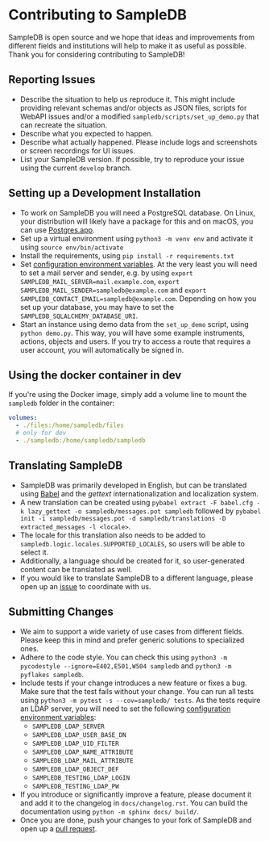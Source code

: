 # Contributing to SampleDB

SampleDB is open source and we hope that ideas and improvements from different fields and institutions will help to make it as useful as possible. Thank you for considering contributing to SampleDB!

## Reporting Issues

- Describe the situation to help us reproduce it. This might include providing relevant schemas and/or objects as JSON files, scripts for WebAPI issues and/or a modified `sampledb/scripts/set_up_demo.py` that can recreate the situation.
- Describe what you expected to happen.
- Describe what actually happened. Please include logs and screenshots or screen recordings for UI issues.
- List your SampleDB version. If possible, try to reproduce your issue using the current `develop` branch.

## Setting up a Development Installation

- To work on SampleDB you will need a PostgreSQL database. On Linux, your distribution will likely have a package for this and on macOS, you can use [Postgres.app](https://postgresapp.com/).
- Set up a virtual environment using `python3 -m venv env` and activate it using `source env/bin/activate`
- Install the requirements, using `pip install -r requirements.txt`
- Set [configuration environment variables](https://scientific-it-systems.iffgit.fz-juelich.de/SampleDB/developer_guide/configuration.html). At the very least you will need to set a mail server and sender, e.g. by using `export SAMPLEDB_MAIL_SERVER=mail.example.com`, `export SAMPLEDB_MAIL_SENDER=sampledb@example.com` and `export SAMPLEDB_CONTACT_EMAIL=sampledb@example.com`. Depending on how you set up your database, you may have to set the `SAMPLEDB_SQLALCHEMY_DATABASE_URI`.
- Start an instance using demo data from the `set_up_demo` script, using `python demo.py`. This way, you will have some example instruments, actions, objects and users. If you try to access a route that requires a user account, you will automatically be signed in.

## Using the docker container in dev

If you're using the Docker image, simply add a volume line to mount the `sampledb` folder in the container:

~~~yaml
volumes:
  - ./files:/home/sampledb/files
  # only for dev
  - ./sampledb:/home/sampledb/sampledb
~~~


## Translating SampleDB

- SampleDB was primarily developed in English, but can be translated using [Babel](http://babel.pocoo.org/en/latest/cmdline.html) and the *gettext* internationalization and localization system.
- A new translation can be created using `pybabel extract -F babel.cfg -k lazy_gettext -o sampledb/messages.pot sampledb` followed by `pybabel init -i sampledb/messages.pot -d sampledb/translations -D extracted_messages -l <locale>`.
- The locale for this translation also needs to be added to `sampledb.logic.locales.SUPPORTED_LOCALES`, so users will be able to select it.
- Additionally, a language should be created for it, so user-generated content can be translated as well.
- If you would like to translate SampleDB to a different language, please open up an [issue](https://github.com/sciapp/sampledb/issues/new/choose) to coordinate with us.

## Submitting Changes

- We aim to support a wide variety of use cases from different fields. Please keep this in mind and prefer generic solutions to specialized ones.
- Adhere to the code style. You can check this using `python3 -m pycodestyle --ignore=E402,E501,W504 sampledb` and `python3 -m pyflakes sampledb`.
- Include tests if your change introduces a new feature or fixes a bug. Make sure that the test fails
  without your change. You can run all tests using `python3 -m pytest -s --cov=sampledb/ tests`. As the tests require an LDAP server, you will need to set the following [configuration environment variables](https://scientific-it-systems.iffgit.fz-juelich.de/SampleDB/developer_guide/configuration.html):
  - `SAMPLEDB_LDAP_SERVER`
  - `SAMPLEDB_LDAP_USER_BASE_DN`
  - `SAMPLEDB_LDAP_UID_FILTER`
  - `SAMPLEDB_LDAP_NAME_ATTRIBUTE`
  - `SAMPLEDB_LDAP_MAIL_ATTRIBUTE`
  - `SAMPLEDB_LDAP_OBJECT_DEF`
  - `SAMPLEDB_TESTING_LDAP_LOGIN`
  - `SAMPLEDB_TESTING_LDAP_PW`
- If you introduce or significantly improve a feature, please document it and add it to the changelog in `docs/changelog.rst`. You can build the documentation using `python -m sphinx docs/ build/`.
- Once you are done, push your changes to your fork of SampleDB and open up a [pull request](https://github.com/sciapp/sampledb/compare).

